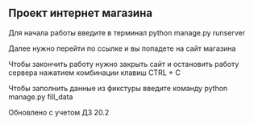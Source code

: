 ## Проект интернет магазина

Для начала работы введите в терминал python manage.py runserver

Далее нужно перейти по ссылке и вы попадете на сайт магазина

Чтобы закончить работу нужно закрыть сайт и остановить работу сервера нажатием комбинации клавиш CTRL + C

Чтобы заполнить данные из фикстуры введите команду python manage.py fill_data

Обновлено с учетом ДЗ 20.2